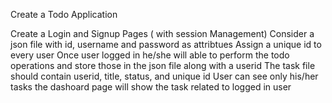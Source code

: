 Create a Todo Application



Create a Login and Signup Pages ( with session Management)
Consider a json file with id, username and password as attribtues
Assign a unique id to every user
Once user logged in he/she will able to perform the todo operations and store those in the json file along with a userid
The task file should contain userid, title, status, and unique id
User can see only his/her tasks
the dashoard page will show the task related to logged in user
